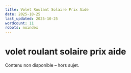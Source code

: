 ```yaml
---
title: Volet Roulant Solaire Prix Aide
date: 2025-10-25
last_updated: 2025-10-25
wordcount: 11
robots: noindex
---
```


# volet roulant solaire prix aide

Contenu non disponible – hors sujet.